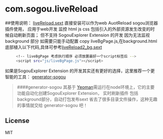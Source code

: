 # com.sogou.liveReload
##使用说明：
[liveReload.sext](https://github.com/goodwjf/com.sogou.liveReload/tree/master/sext/liveReload.sext)
直接安装可以作为web AuotReload sogou浏览器插件使用，
应用于web开发 监控 html js css 包括引入的外部资源发生改变的时候自动刷新页面；
但不支持 SogouExplorer Extension 的开发 因为无法监视 background 部分 如需要只能手动配置
copy liveBgPage.js,在background.html底部植入以下代码,具体可参考[liveReload2_bg.sext](https://github.com/goodwjf/com.sogou.liveReload/tree/master/sext/liveReload2_bg.sext)
```bash
     <!-- liveBgPage 考虑执行顺序 必须放置最好一个script标签后 -->
     <script src="js/liveBgPage.js"></script>
```

如果是SogouExplorer Extension 的开发其实还有更好的选择，这里推荐一个更智能的工具：
[generator-sogou](https://github.com/goodwjf/generator-sogou) 
 
> ####generator-sogou
其基于 [Yeoman](http://yeoman.io)需运行在node环境上，它的主要功能自动化创建SogouExplorer Extension，
实时刷新插件 包括 background部分，自动打包发布sext 省去了很多目录文件操作，这种无趣的事情就交给 generator-sogou 吧！
 
## License

MIT





